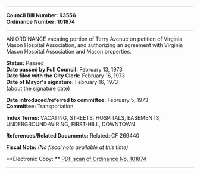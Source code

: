 * * * * *  
  
**Council Bill Number: [](#h0)[](#h2)93556**   
**Ordinance Number: 101874**  
  
* * * * *  
  
AN ORDINANCE vacating portion of Terry Avenue on petition of Virginia Mason Hospital Association, and authorizing an agreement with Virginia Mason Hospital Association and Mason properties.  
  
**Status:** Passed   
**Date passed by Full Council:** February 13, 1973   
**Date filed with the City Clerk:** February 16, 1973   
**Date of Mayor's signature:** February 16, 1973   
[(about the signature date)](/~public/approvaldate.htm)   
  
  
**Date introduced/referred to committee:** February 5, 1973   
**Committee:** Transportation   
  
**Index Terms:** VACATING, STREETS, HOSPITALS, EASEMENTS, UNDERGROUND-WIRING, FIRST-HILL, DOWNTOWN  
  
**References/Related Documents:** Related: CF 269440  
  
**Fiscal Note:** *(No fiscal note available at this time)*  
  
**Electronic Copy: ** [PDF scan of Ordinance No. 101874](/~archives/Ordinances/Ord_101874.pdf)  
  
* * * * *  
